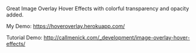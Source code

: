 Great Image Overlay Hover Effects with colorful transparency and opacity added. 

My Demo: https://hoveroverlay.herokuapp.com/

Tutorial Demo: http://callmenick.com/_development/image-overlay-hover-effects/
